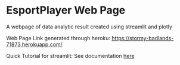 # EsportPlayer Web Page

A webpage of data analytic result created using streamlit and plotly

Web Page Link generated through heroku:
https://stormy-badlands-71873.herokuapp.com/

Quick Tutorial for streamlit:
See documentation [here](Streamlit_and_Plotly_Tutorial.pdf)

